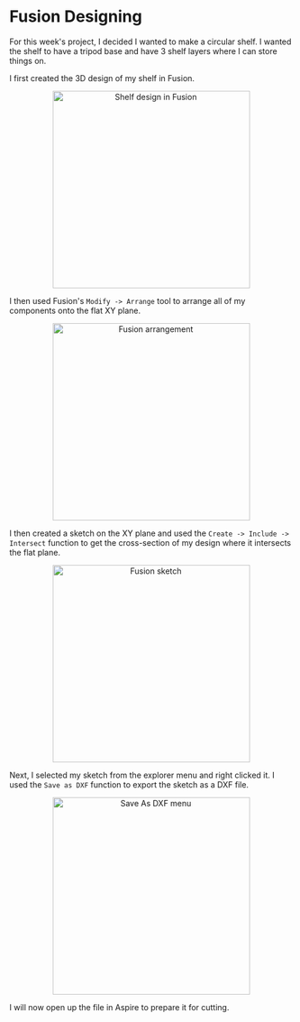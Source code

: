 # Fusion Designing

For this week's project, I decided I wanted to make a circular shelf. I wanted the shelf to have a tripod base and have 3 shelf layers where I can store things on.

I first created the 3D design of my shelf in Fusion.

<center>
<img src="../../../pics/week7/fusionShelf.jpg" alt="Shelf design in Fusion" width="350"/>
</center>

I then used Fusion's ```Modify -> Arrange``` tool to arrange all of my components onto the flat XY plane. 

<center>
<img src="../../../pics/week7/fusionArrangement.jpg" alt="Fusion arrangement" width="350"/>
</center>

I then created a sketch on the XY plane and used the ```Create -> Include -> Intersect``` function to get the cross-section of my design where it intersects the flat plane.

<center>
<img src="../../../pics/week7/fusionSketch.jpg" alt="Fusion sketch" width="350"/>
</center>

Next, I selected my sketch from the explorer menu and right clicked it. I used the ```Save as DXF``` function to export the sketch as a DXF file.

<center>
<img src="../../../pics/week7/saveAsDXF.jpg" alt="Save As DXF menu" width="350"/>
</center>

I will now open up the file in Aspire to prepare it for cutting.